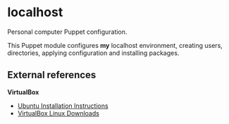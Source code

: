 localhost
=========

Personal computer Puppet configuration.

This Puppet module configures **my** localhost environment, creating users, directories, applying configuration and
installing packages.

External references
-------------------
**VirtualBox**
- [Ubuntu Installation Instructions](http://www.ubuntugeek.com/virtualbox-4-2-4-released-and-ubuntu-installation-instructions-included.html)
- [VirtualBox Linux Downloads](https://www.virtualbox.org/wiki/Linux_Downloads)
